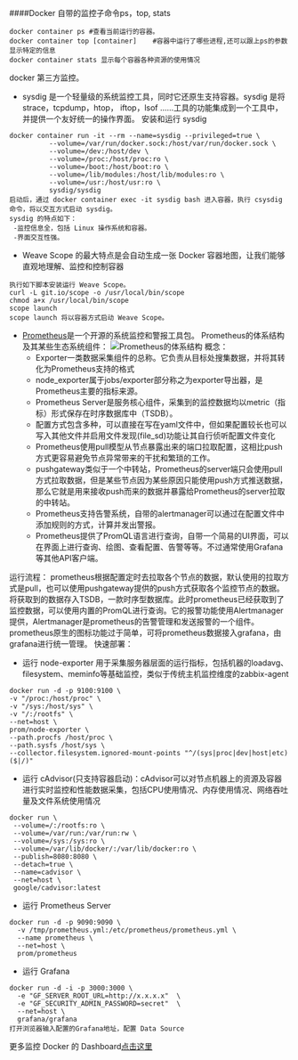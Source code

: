 ####Docker 自带的监控子命令ps，top, stats
```
docker container ps	#查看当前运行的容器。
docker container top [container]	#容器中运行了哪些进程,还可以跟上ps的参数显示特定的信息
docker container stats 显示每个容器各种资源的使用情况
```
docker 第三方监控。
- sysdig 是一个轻量级的系统监控工具，同时它还原生支持容器。sysdig 是将strace，tcpdump，htop， iftop，lsof ......工具的功能集成到一个工具中，并提供一个友好统一的操作界面。
安装和运行 sysdig
```
docker container run -it --rm --name=sysdig --privileged=true \
          --volume=/var/run/docker.sock:/host/var/run/docker.sock \
          --volume=/dev:/host/dev \
          --volume=/proc:/host/proc:ro \
          --volume=/boot:/host/boot:ro \
          --volume=/lib/modules:/host/lib/modules:ro \
          --volume=/usr:/host/usr:ro \
          sysdig/sysdig
启动后，通过 docker container exec -it sysdig bash 进入容器，执行 csysdig 命令，将以交互方式启动 sysdig。
sysdig 的特点如下：
 -监控信息全，包括 Linux 操作系统和容器。
 -界面交互性强。
```
- Weave Scope 的最大特点是会自动生成一张 Docker 容器地图，让我们能够直观地理解、监控和控制容器
```
执行如下脚本安装运行 Weave Scope。
curl -L git.io/scope -o /usr/local/bin/scope
chmod a+x /usr/local/bin/scope
scope launch
scope launch 将以容器方式启动 Weave Scope。
```
- [Prometheus](https://prometheus.io/docs/introduction/overview/)是一个开源的系统监控和警报工具包。
Prometheus的体系结构及其某些生态系统组件：
![Prometheus的体系结构](https://prometheus.io/assets/architecture.png)
概念：
	- Exporter一类数据采集组件的总称。它负责从目标处搜集数据，并将其转化为Prometheus支持的格式
	- node_exporter属于jobs/exporter部分称之为exporter导出器，是Prometheus主要的指标来源。
	- Prometheus Server是服务核心组件，采集到的监控数据均以metric（指标）形式保存在时序数据库中（TSDB）。
	- 配置方式包含多种，可以直接在写在yaml文件中，但如果配置较长也可以写入其他文件并启用文件发现(file_sd)功能让其自行侦听配置文件变化
	- Prometheus使用pull模型从节点暴露出来的端口拉取配置，这相比push方式更容易避免节点异常带来的干扰和繁琐的工作。
	- pushgateway类似于一个中转站，Prometheus的server端只会使用pull方式拉取数据，但是某些节点因为某些原因只能使用push方式推送数据，那么它就是用来接收push而来的数据并暴露给Prometheus的server拉取的中转站。
	- Prometheus支持告警系统，自带的alertmanager可以通过在配置文件中添加规则的方式，计算并发出警报。
	- Prometheus提供了PromQL语言进行查询，自带一个简易的UI界面，可以在界面上进行查询、绘图、查看配置、告警等等。不过通常使用Grafana等其他API客户端。
	
 运行流程：
prometheus根据配置定时去拉取各个节点的数据，默认使用的拉取方式是pull，也可以使用pushgateway提供的push方式获取各个监控节点的数据。将获取到的数据存入TSDB，一款时序型数据库。此时prometheus已经获取到了监控数据，可以使用内置的PromQL进行查询。它的报警功能使用Alertmanager提供，Alertmanager是prometheus的告警管理和发送报警的一个组件。prometheus原生的图标功能过于简单，可将prometheus数据接入grafana，由grafana进行统一管理。
快速部署：
  - 运行 node-exporter 用于采集服务器层面的运行指标，包括机器的loadavg、filesystem、meminfo等基础监控，类似于传统主机监控维度的zabbix-agent  
  ```
docker run -d -p 9100:9100 \
  -v "/proc:/host/proc" \
  -v "/sys:/host/sys" \
  -v "/:/rootfs" \
  --net=host \
  prom/node-exporter \
  --path.procfs /host/proc \
  --path.sysfs /host/sys \
  --collector.filesystem.ignored-mount-points "^/(sys|proc|dev|host|etc)($|/)"
```
 - 运行 cAdvisor(只支持容器启动)：cAdvisor可以对节点机器上的资源及容器进行实时监控和性能数据采集，包括CPU使用情况、内存使用情况、网络吞吐量及文件系统使用情况
 ```
docker run \
  --volume=/:/rootfs:ro \
  --volume=/var/run:/var/run:rw \
  --volume=/sys:/sys:ro \
  --volume=/var/lib/docker/:/var/lib/docker:ro \
  --publish=8080:8080 \
  --detach=true \
  --name=cadvisor \
  --net=host \
  google/cadvisor:latest
```
 - 运行 Prometheus Server
```
docker run -d -p 9090:9090 \
  -v /tmp/prometheus.yml:/etc/prometheus/prometheus.yml \
  --name prometheus \
  --net=host \
  prom/prometheus
```
 - 运行 Grafana
```
docker run -d -i -p 3000:3000 \
  -e "GF_SERVER_ROOT_URL=http://x.x.x.x"  \
  -e "GF_SECURITY_ADMIN_PASSWORD=secret"  \
  --net=host \
  grafana/grafana
打开浏览器输入配置的Grafana地址，配置 Data Source
```
更多监控 Docker 的 Dashboard[点击这里](https://grafana.com/grafana/dashboards?dataSource=prometheus&search=docker)
